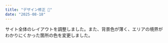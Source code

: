 ```yaml
---
title: "デザイン修正 🎨"
date: "2025-08-18"
---
```


サイト全体のレイアウトを調整しました。また、背景色が薄く、エリアの境界がわかりにくかった箇所の色を変更しました。
